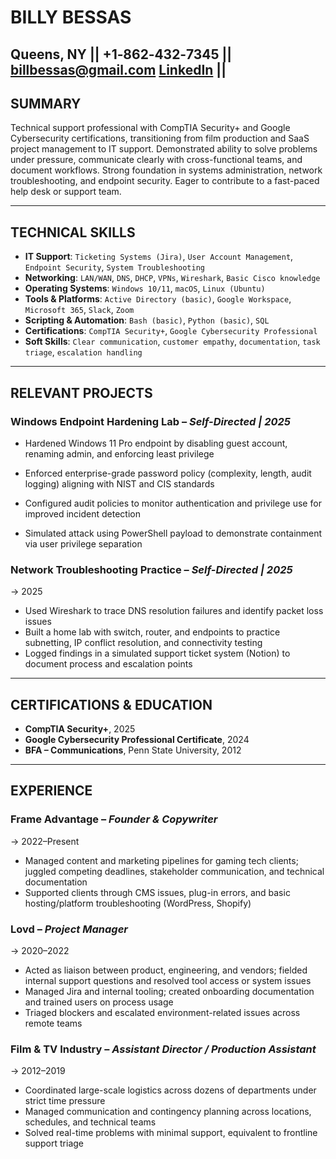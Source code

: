 # BILLY BESSAS
Queens, NY || +1‑862‑432‑7345 || <billbessas@gmail.com>
[LinkedIn](https://linkedin.com/in/billy-bessas) ||
---

## SUMMARY
Technical support professional with CompTIA Security+ and Google Cybersecurity certifications, transitioning from film production and SaaS project management to IT support. Demonstrated ability to solve problems under pressure, communicate clearly with cross-functional teams, and document workflows. Strong foundation in systems administration, network troubleshooting, and endpoint security. Eager to contribute to a fast-paced help desk or support team.

---

## TECHNICAL SKILLS
- **IT Support**: `Ticketing Systems (Jira)`, `User Account Management`, `Endpoint Security`, `System Troubleshooting`
- **Networking**: `LAN/WAN`, `DNS`, `DHCP`, `VPNs`, `Wireshark`, `Basic Cisco knowledge`
- **Operating Systems**: `Windows 10/11`, `macOS`, `Linux (Ubuntu)`
- **Tools & Platforms**: `Active Directory (basic)`, `Google Workspace`, `Microsoft 365`, `Slack`, `Zoom`
- **Scripting & Automation**: `Bash (basic)`, `Python (basic)`, `SQL`
- **Certifications**: `CompTIA Security+`, `Google Cybersecurity Professional`
- **Soft Skills**: `Clear communication`, `customer empathy`, `documentation`, `task triage`, `escalation handling`

---

## RELEVANT PROJECTS

### Windows Endpoint Hardening Lab – *Self-Directed | 2025* 

- Hardened Windows 11 Pro endpoint by disabling guest account, renaming admin, and enforcing least privilege

- Enforced enterprise-grade password policy (complexity, length, audit logging) aligning with NIST and CIS standards

- Configured audit policies to monitor authentication and privilege use for improved incident detection

- Simulated attack using PowerShell payload to demonstrate containment via user privilege separation

### Network Troubleshooting Practice – *Self-Directed | 2025*
-> 2025
- Used Wireshark to trace DNS resolution failures and identify packet loss issues
- Built a home lab with switch, router, and endpoints to practice subnetting, IP conflict resolution, and connectivity testing  
- Logged findings in a simulated support ticket system (Notion) to document process and escalation points

---
## CERTIFICATIONS & EDUCATION
- **CompTIA Security+**, 2025
- **Google Cybersecurity Professional Certificate**, 2024
- **BFA – Communications**, Penn State University, 2012
---

## EXPERIENCE

### Frame Advantage – *Founder & Copywriter* 
-> 2022–Present
- Managed content and marketing pipelines for gaming tech clients; juggled competing deadlines, stakeholder communication, and technical documentation
- Supported clients through CMS issues, plug-in errors, and basic hosting/platform troubleshooting (WordPress, Shopify)

### Lovd – *Project Manager*
-> 2020–2022
- Acted as liaison between product, engineering, and vendors; fielded internal support questions and resolved tool access or system issues
- Managed Jira and internal tooling; created onboarding documentation and trained users on process usage
- Triaged blockers and escalated environment-related issues across remote teams

### Film & TV Industry – *Assistant Director / Production Assistant*
-> 2012–2019
- Coordinated large-scale logistics across dozens of departments under strict time pressure
- Managed communication and contingency planning across locations, schedules, and technical teams
- Solved real-time problems with minimal support, equivalent to frontline support triage
